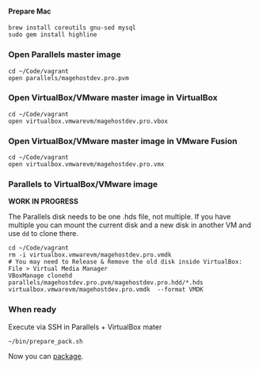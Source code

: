 #### Prepare Mac
```
brew install coreutils gnu-sed mysql
sudo gem install highline
```

### Open Parallels master image

    cd ~/Code/vagrant
    open parallels/magehostdev.pro.pvm
    
### Open VirtualBox/VMware master image in VirtualBox

    cd ~/Code/vagrant
    open virtualbox.vmwarevm/magehostdev.pro.vbox

### Open VirtualBox/VMware master image in VMware Fusion

    cd ~/Code/vagrant
    open virtualbox.vmwarevm/magehostdev.pro.vmx

### Parallels to VirtualBox/VMware image

**WORK IN PROGRESS**

The Parallels disk needs to be one .hds file, not multiple. If you have multiple you can mount the current disk and a new disk in another VM and use `dd` to clone there.

    cd ~/Code/vagrant
    rm -i virtualbox.vmwarevm/magehostdev.pro.vmdk
    # You may need to Release & Remove the old disk inside VirtualBox: File > Virtual Media Manager
    VBoxManage clonehd parallels/magehostdev.pro.pvm/magehostdev.pro.hdd/*.hds virtualbox.vmwarevm/magehostdev.pro.vmdk  --format VMDK

### When ready

Execute via SSH in Parallels + VirtualBox mater

    ~/bin/prepare_pack.sh
    
Now you can [package](https://github.com/magehost/vagrant/blob/xenial/PACKAGE.md).
